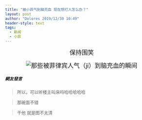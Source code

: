 ```yaml
---
title: "被小菲气到脑充血 现在想打人怎么办？"
layout: post
author: "Dolores 2019/12/30 10:49"
header-style: text
tags:
  - 新闻
  - 小菲
---
```


<p style="text-align: center;"><span style="font-size: 20px;">保持围笑</span></p>
<p style="text-align: center;"><span style="font-size: 20px;"><img src="http://images.feileyuan.com/images/ueditor/201912301049000036.png" title="那些被菲律宾人气（ji）到脑充血的瞬间" alt="那些被菲律宾人气（ji）到脑充血的瞬间"></span></p>

##### 網友發言 
> <p>所以，可以听楼主叫床吗哈哈哈哈哈</p>

> <p>那碗面不错</p>

> <p>干他 就是图不太清&nbsp;</p>


